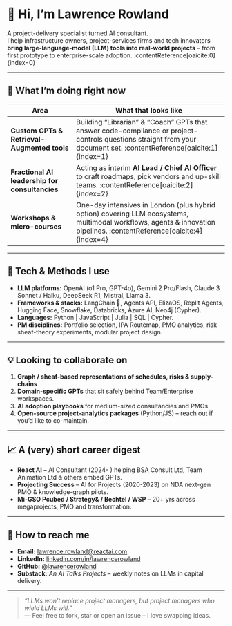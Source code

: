 # 👋  Hi, I’m **Lawrence Rowland**

A project-delivery specialist turned AI consultant.  
I help infrastructure owners, project-services firms and tech innovators **bring large-language-model (LLM) tools into real-world projects** – from first prototype to enterprise-scale adoption. :contentReference[oaicite:0]{index=0}  

---

## 🚀  What I’m doing right now

| Area | What that looks like |
|------|----------------------|
| **Custom GPTs & Retrieval-Augmented tools** | Building “Librarian” & “Coach” GPTs that answer code-compliance or project-controls questions straight from your document set. :contentReference[oaicite:1]{index=1} |
| **Fractional AI leadership for consultancies** | Acting as interim **AI Lead / Chief AI Officer** to craft roadmaps, pick vendors and up-skill teams. :contentReference[oaicite:2]{index=2} |
| **Workshops & micro-courses** | One-day intensives in London (plus hybrid option) covering LLM ecosystems, multimodal workflows, agents & innovation pipelines. :contentReference[oaicite:4]{index=4} |

---

## 🧰  Tech & Methods I use

- **LLM platforms:** OpenAI (o1 Pro, GPT-4o), Gemini 2 Pro/Flash, Claude 3 Sonnet / Haiku, DeepSeek R1, Mistral, Llama 3.  
- **Frameworks & stacks:** LangChain 🦜, Agents API, ElizaOS, Replit Agents, Hugging Face, Snowflake, Databricks, Azure AI, Neo4j (Cypher).  
- **Languages:** Python | JavaScript | Julia | SQL | Cypher.  
- **PM disciplines:** Portfolio selection, IPA Routemap, PMO analytics, risk sheaf-theory experiments, modular project design.   

---

## 💡  Looking to collaborate on

1. **Graph / sheaf-based representations of schedules, risks & supply-chains**  
2. **Domain-specific GPTs** that sit safely behind Team/Enterprise workspaces.  
3. **AI adoption playbooks** for medium-sized consultancies and PMOs.  
4. **Open-source project-analytics packages** (Python/JS) – reach out if you’d like to co-maintain.

---

## 📈  A (very) short career digest

- **React AI** – AI Consultant (2024- ) helping BSA Consult Ltd, Team Animation Ltd & others embed GPTs.  
- **Projecting Success** – AI for Projects (2020-2023) on NDA next-gen PMO & knowledge-graph pilots.  
- **Mi-GSO Pcubed / Strategy& / Bechtel / WSP** – 20+ yrs across megaprojects, PMO and transformation.   

---

## 🤝  How to reach me

- **Email:** lawrence.rowland@reactai.com  
- **LinkedIn:** [linkedin.com/in/lawrencerowland](https://www.linkedin.com/in/lawrencerowland/)  
- **GitHub:** [@lawrencerowland](https://github.com/lawrencerowland)  
- **Substack:** *An AI Talks Projects* – weekly notes on LLMs in capital delivery.  

---

> *“LLMs won’t replace project managers, but project managers who wield LLMs will.”*  
> — Feel free to fork, star or open an issue – I love swapping ideas.  


